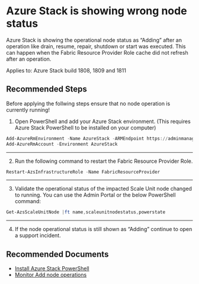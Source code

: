 <properties
    pageTitle="Azure Stack is showing wrong node status"
    description="Azure Stack showing node status permanent as adding"
    service="microsoft.azurestack"
    resource="azurestack"
    authors="troettinger"
    ms.author="thoroet"
    displayOrder=""
    selfHelpType="generic"
    supportTopicIds=""
    resourceTags=""
    productPesIds="16226"
    cloudEnvironments="public"
    articleId="azurestack-operator-nodestatus"
/>

# Azure Stack is showing wrong node status

Azure Stack is showing the operational node status as “Adding” after an operation like drain, resume, repair, shutdown or start was executed.
This can happen when the Fabric Resource Provider Role cache did not refresh after an operation. 

Applies to: Azure Stack build 1808, 1809 and 1811

## **Recommended Steps**

Before applying the follwing steps ensure that no node operation is currently running!

1. Open PowerShell and add your Azure Stack environment. (This requires Azure Stack PowerShell to be installed on your computer)

 ```powershell
Add-AzureRmEnvironment -Name AzureStack -ARMEndpoint https://adminmanagement.local.azurestack.external
Add-AzureRmAccount -Environment AzureStack
```
*****

2. Run the following command to restart the Fabric Resource Provider Role.

```powershell
Restart-AzsInfrastructureRole -Name FabricResourceProvider
```
*****

3. Validate the operational status of the impacted Scale Unit node changed to running. You can use the Admin Portal or the below PowerShell command:
```powershell
Get-AzsScaleUnitNode |ft name,scaleunitnodestatus,powerstate
```
*****

4. If the node operational status is still shown as “Adding” continue to open a support incident.


## **Recommended Documents**

- [Install Azure Stack PowerShell](https://docs.microsoft.com/azure-stack/operator/azure-stack-powershell-install)
- [Monitor Add node operations](https://docs.microsoft.com/azure-stack/operator/azure-stack-add-scale-node#monitor-add-node-operations)
